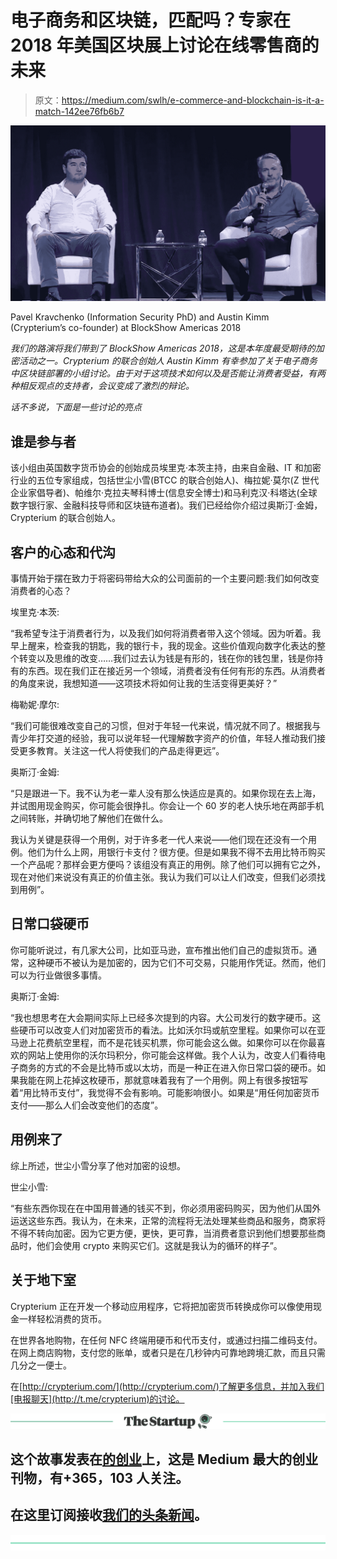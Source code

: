 # 电子商务和区块链，匹配吗？专家在 2018 年美国区块展上讨论在线零售商的未来

> 原文：<https://medium.com/swlh/e-commerce-and-blockchain-is-it-a-match-142ee76fb6b7>

![](img/a13c77f210d631126d2ab6957a27d42b.png)

Pavel Kravchenko (Information Security PhD) and Austin Kimm (Crypterium’s co-founder) at BlockShow Americas 2018

*我们的路演将我们带到了 BlockShow Americas 2018，这是本年度最受期待的加密活动之一。Crypterium 的联合创始人 Austin Kimm 有幸参加了关于电子商务中区块链部署的小组讨论。由于对于这项技术如何以及是否能让消费者受益，有两种相反观点的支持者，会议变成了激烈的辩论。*

*话不多说，下面是一些讨论的亮点*

## **谁是参与者**

该小组由英国数字货币协会的创始成员埃里克·本茨主持，由来自金融、IT 和加密行业的五位专家组成，包括世尘小雪(BTCC 的联合创始人)、梅拉妮·莫尔(Z 世代企业家倡导者)、帕维尔·克拉夫琴科博士(信息安全博士)和马利克汉·科塔达(全球数字银行家、金融科技导师和区块链布道者)。我们已经给你介绍过奥斯汀·金姆，Crypterium 的联合创始人。

## **客户的心态和代沟**

事情开始于摆在致力于将密码带给大众的公司面前的一个主要问题:我们如何改变消费者的心态？

埃里克·本茨:

“我希望专注于消费者行为，以及我们如何将消费者带入这个领域。因为听着。我早上醒来，检查我的钥匙，我的银行卡，我的现金。这些价值观向数字化表达的整个转变以及思维的改变……我们过去认为钱是有形的，钱在你的钱包里，钱是你持有的东西。现在我们正在接近另一个领域，消费者没有任何有形的东西。从消费者的角度来说，我想知道——这项技术将如何让我的生活变得更美好？”

梅勒妮·摩尔:

“我们可能很难改变自己的习惯，但对于年轻一代来说，情况就不同了。根据我与青少年打交道的经验，我可以说年轻一代理解数字资产的价值，年轻人推动我们接受更多教育。关注这一代人将使我们的产品走得更远”。

奥斯汀·金姆:

“只是跟进一下。我不认为老一辈人没有那么快适应是真的。如果你现在去上海，并试图用现金购买，你可能会很挣扎。你会让一个 60 岁的老人快乐地在两部手机之间转账，并确切地了解他们在做什么。

我认为关键是获得一个用例，对于许多老一代人来说——他们现在还没有一个用例。他们为什么上网，用银行卡支付？很方便。但是如果我不得不去用比特币购买一个产品呢？那样会更方便吗？该组没有真正的用例。除了他们可以拥有它之外，现在对他们来说没有真正的价值主张。我认为我们可以让人们改变，但我们必须找到用例”。

## **日常口袋硬币**

你可能听说过，有几家大公司，比如亚马逊，宣布推出他们自己的虚拟货币。通常，这种硬币不被认为是加密的，因为它们不可交易，只能用作凭证。然而，他们可以为行业做很多事情。

奥斯汀·金姆:

“我也想思考在大会期间实际上已经多次提到的内容。大公司发行的数字硬币。这些硬币可以改变人们对加密货币的看法。比如沃尔玛或航空里程。如果你可以在亚马逊上花费航空里程，而不是花钱买机票，你可能会这么做。如果你可以在你最喜欢的网站上使用你的沃尔玛积分，你可能会这样做。我个人认为，改变人们看待电子商务的方式的不会是比特币或以太坊，而是一种正在进入你日常口袋的硬币。如果我能在网上花掉这枚硬币，那就意味着我有了一个用例。网上有很多按钮写着“用比特币支付”，我觉得不会有影响。可能影响很小。如果是“用任何加密货币支付——那么人们会改变他们的态度”。

## **用例来了**

综上所述，世尘小雪分享了他对加密的设想。

世尘小雪:

“有些东西你现在在中国用普通的钱买不到，你必须用密码购买，因为他们从国外运送这些东西。我认为，在未来，正常的流程将无法处理某些商品和服务，商家将不得不转向加密。因为它更方便，更快，更可靠，当消费者意识到他们想要那些商品时，他们会使用 crypto 来购买它们。这就是我认为的循环的样子”。

## 关于地下室

Crypterium 正在开发一个移动应用程序，它将把加密货币转换成你可以像使用现金一样轻松消费的货币。

在世界各地购物，在任何 NFC 终端用硬币和代币支付，或通过扫描二维码支付。在网上商店购物，支付您的账单，或者只是在几秒钟内可靠地跨境汇款，而且只需几分之一便士。

在[http://crypterium.com/](http://crypterium.com/)了解更多信息，并加入我们[电报聊天](http://t.me/crypterium)的讨论。

[![](img/308a8d84fb9b2fab43d66c117fcc4bb4.png)](https://medium.com/swlh)

## 这个故事发表在[的创业](https://medium.com/swlh)上，这是 Medium 最大的创业刊物，有+365，103 人关注。

## 在这里订阅接收[我们的头条新闻](http://growthsupply.com/the-startup-newsletter/)。

[![](img/b0164736ea17a63403e660de5dedf91a.png)](https://medium.com/swlh)